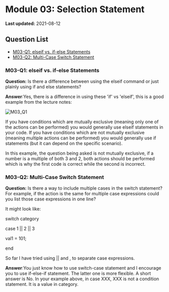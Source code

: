 # Module 03: Selection Statement

**Last updated:** 2021-08-12

## Question List
- [M03-Q1: elseif vs. if-else Statements ](#Q1)
- [M03-Q2: Multi-Case Switch Statement](#Q2)

### M03-Q1: elseif vs. if-else Statements  <a name="Q1"></a> 
**Question:** Is there a difference between using the elseif command or just plainly using if and else statements?

**Answer**:Yes, there is a difference in using these 'if' vs 'elseif', this is a good example from the lecture notes: 

![M03_Q1](https://user-images.githubusercontent.com/83132782/129223175-ab4996c4-859f-49e6-9bff-b4b41d32cb4e.png)

If you have conditions which are mutually exclusive (meaning only one of the actions can be performed) you would generally use elseif statements in your code. If you have conditions which are not mutually exclusive (meaning multiple actions can be performed) you would generally use if statements (but it can depend on the specific scenario).  

In this example, the question being asked is not mutually exclusive, if a number is a multiple of both 3 and 2, both actions should be performed which is why the first code is correct while the second is incorrect. 

### M03-Q2: Multi-Case Switch Statement  <a name="Q2"></a> 
**Question:** Is there a way to include multiple cases in the switch statement? For example, if the action is the same for multiple case expressions could you list those case expressions in one line? 

It might look like: 

switch category 

case 1 || 2 || 3 

val1 = 101; 

end 

So far I have tried using || and , to separate case expressions. 

**Answer**:You just know how to use switch-case statement and I encourage you to use if-else-if statement. The latter one is more flexible. A short answer is No. In your example above, in case XXX, XXX is not a condition statement. It is a value in category. 
